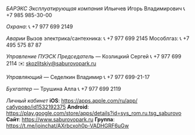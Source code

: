 *БАРЭКС*
_Эксплуатирующая компания_
Ильичев Игорь Владимирович
📞 +7 985 985-30-00

_Охрана_: 📞 +7 977 699 2149

*Аварии*
Вызов электрика/сантехника: 📞 +7 977 699 2145
Мособлгаз: 📞 +7 495 575 87 87

*Управление ПУЭСК*
_Председатель_ — Козлицкий Сергей
📞 +7 977 699 2114
✉️ skozlitskiy@saburovopark.ru

_Управляющий_ — Седелкин Владимир 
📞 +7 977 699-21-17

_Бухгалтер_ — Трушина Алла
📞 +7 977 699 2119

*Личный кабинет*
**iOS**: https://apps.apple.com/ru/app/сабурово/id1532192375
**Android**: https://play.google.com/store/apps/details?id=sys_rom.ru.tsg_saburovo
**Сайт**: https://www.saburovopark.ru
**Группа**: https://t.me/joinchat/AXrbcxoh0p-VADHGRF6uGw